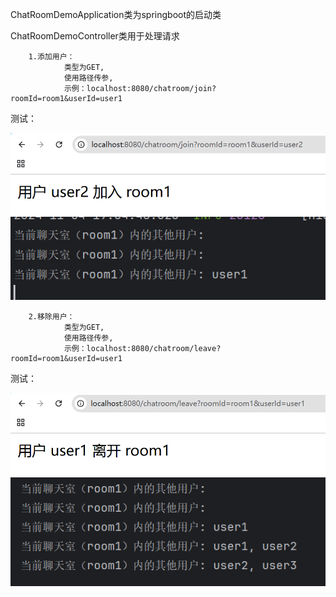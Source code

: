 ChatRoomDemoApplication类为springboot的启动类

ChatRoomDemoController类用于处理请求

        1.添加用户：
                类型为GET,
                使用路径传参,
                示例：localhost:8080/chatroom/join?roomId=room1&userId=user1
测试：

<img src="readme_img/屏幕截图 2024-11-04 191451.png"  />   

<img src="readme_img/屏幕截图 2024-11-04 191534.png"  />   

        2.移除用户：
                类型为GET,
                使用路径传参,
                示例：localhost:8080/chatroom/leave?roomId=room1&userId=user1

测试：

<img src="readme_img/屏幕截图 2024-11-04 191704.png"  />   

<img src="readme_img/屏幕截图 2024-11-04 191714.png"  />   
